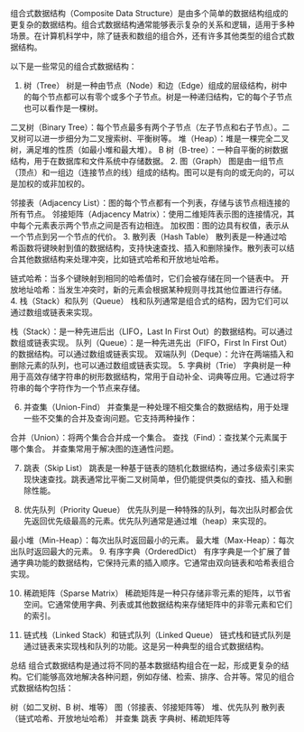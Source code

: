 
组合式数据结构（Composite Data Structure）是由多个简单的数据结构组成的更复杂的数据结构。组合式数据结构通常能够表示复杂的关系和逻辑，适用于多种场景。在计算机科学中，除了链表和数组的组合外，还有许多其他类型的组合式数据结构。

以下是一些常见的组合式数据结构：

1. 树（Tree）
树是一种由节点（Node）和边（Edge）组成的层级结构，树中的每个节点都可以有零个或多个子节点。树是一种递归结构，它的每个子节点也可以看作是一棵树。

二叉树（Binary Tree）：每个节点最多有两个子节点（左子节点和右子节点）。二叉树可以进一步细分为二叉搜索树、平衡树等。
堆（Heap）：堆是一棵完全二叉树，满足堆的性质（如最小堆和最大堆）。
B 树（B-tree）：一种自平衡的树数据结构，用于在数据库和文件系统中存储数据。
2. 图（Graph）
图是由一组节点（顶点）和一组边（连接节点的线）组成的结构。图可以是有向的或无向的，可以是加权的或非加权的。

邻接表（Adjacency List）：图的每个节点都有一个列表，存储与该节点相连接的所有节点。
邻接矩阵（Adjacency Matrix）：使用二维矩阵表示图的连接情况，其中每个元素表示两个节点之间是否有边相连。
加权图：图的边具有权值，表示从一个节点到另一个节点的代价。
3. 散列表（Hash Table）
散列表是一种通过哈希函数将键映射到值的数据结构，支持快速查找、插入和删除操作。散列表可以结合其他数据结构来处理冲突，比如链式哈希和开放地址哈希。

链式哈希：当多个键映射到相同的哈希值时，它们会被存储在同一个链表中。
开放地址哈希：当发生冲突时，新的元素会根据某种规则寻找其他位置进行存储。
4. 栈（Stack）和队列（Queue）
栈和队列通常是组合式的结构，因为它们可以通过数组或链表来实现。

栈（Stack）：是一种先进后出（LIFO，Last In First Out）的数据结构。可以通过数组或链表实现。
队列（Queue）：是一种先进先出（FIFO，First In First Out）的数据结构。可以通过数组或链表实现。
双端队列（Deque）：允许在两端插入和删除元素的队列，也可以通过数组或链表实现。
5. 字典树（Trie）
字典树是一种用于高效存储字符串的树形数据结构，常用于自动补全、词典等应用。它通过将字符串的每个字符作为一个节点来存储。

6. 并查集（Union-Find）
并查集是一种处理不相交集合的数据结构，用于处理一些不交集的合并及查询问题。它支持两种操作：

合并（Union）：将两个集合合并成一个集合。
查找（Find）：查找某个元素属于哪个集合。
并查集常用于解决图的连通性问题。

7. 跳表（Skip List）
跳表是一种基于链表的随机化数据结构，通过多级索引来实现快速查找。跳表通常比平衡二叉树简单，但仍能提供类似的查找、插入和删除性能。

8. 优先队列（Priority Queue）
优先队列是一种特殊的队列，每次出队时都会优先返回优先级最高的元素。优先队列通常是通过堆（heap）来实现的。

最小堆（Min-Heap）：每次出队时返回最小的元素。
最大堆（Max-Heap）：每次出队时返回最大的元素。
9. 有序字典（OrderedDict）
有序字典是一个扩展了普通字典功能的数据结构，它保持元素的插入顺序。它通常由双向链表和哈希表组合实现。

10. 稀疏矩阵（Sparse Matrix）
稀疏矩阵是一种只存储非零元素的矩阵，以节省空间。它通常使用字典、列表或其他数据结构来存储矩阵中的非零元素和它们的索引。

11. 链式栈（Linked Stack）和链式队列（Linked Queue）
链式栈和链式队列是通过链表来实现栈和队列的功能。这是另一种典型的组合式数据结构。

总结
组合式数据结构是通过将不同的基本数据结构组合在一起，形成更复杂的结构。它们能够高效地解决各种问题，例如存储、检索、排序、合并等。常见的组合式数据结构包括：

树（如二叉树、B 树、堆等）
图（邻接表、邻接矩阵等）
堆、优先队列
散列表（链式哈希、开放地址哈希）
并查集
跳表
字典树、稀疏矩阵等